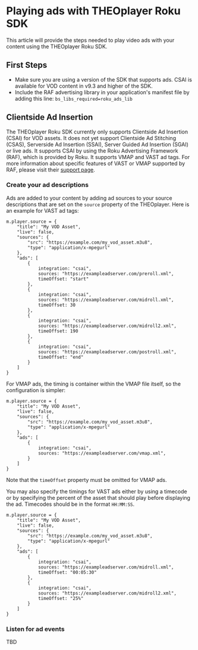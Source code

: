 # Playing ads with THEOplayer Roku SDK

This article will provide the steps needed to play video ads with your content using the THEOplayer Roku SDK.

## First Steps

- Make sure you are using a version of the SDK that supports ads. CSAI is available for VOD content in v9.3 and higher of the SDK.
- Include the RAF advertising library in your application's manifest file by adding this line:
  `bs_libs_required=roku_ads_lib`

## Clientside Ad Insertion

The THEOplayer Roku SDK currently only supports Clientside Ad Insertion (CSAI) for VOD assets. It does not yet support Clientside Ad Stitching (CSAS), Serverside Ad Insertion (SSAI), Server Guided Ad Insertion (SGAI) or live ads. It supports CSAI by using the Roku Advertising Framework (RAF), which is provided by Roku. It supports VMAP and VAST ad tags. For more information about specific features of VAST or VMAP supported by RAF, please visit their [support page](https://developer.roku.com/docs/developer-program/advertising/roku-advertising-framework.md).

### Create your ad descriptions

Ads are added to your content by adding ad sources to your source descriptions that are set on the `source` property of the THEOplayer. Here is an example for VAST ad tags:

```brightscript
m.player.source = {
    "title": "My VOD Asset",
    "live": false,
    "sources": {
        "src": "https://example.com/my_vod_asset.m3u8",
        "type": "application/x-mpegurl"
    },
    "ads": [
        {
            integration: "csai",
            sources: "https://exampleadserver.com/preroll.xml",
            timeOffset: "start"
        },
        {
            integration: "csai",
            sources: "https://exampleadserver.com/midroll.xml",
            timeOffset: 30
        },
        {
            integration: "csai",
            sources: "https://exampleadserver.com/midroll2.xml",
            timeOffset: 190
        },
        {
            integration: "csai",
            sources: "https://exampleadserver.com/postroll.xml",
            timeOffset: "end"
        }
    ]
}
```

For VMAP ads, the timing is container within the VMAP file itself, so the configuration is simpler:

```brightscript
m.player.source = {
    "title": "My VOD Asset",
    "live": false,
    "sources": {
        "src": "https://example.com/my_vod_asset.m3u8",
        "type": "application/x-mpegurl"
    },
    "ads": [
        {
            integration: "csai",
            sources: "https://exampleadserver.com/vmap.xml",
        }
    ]
}
```

Note that the `timeOffset` property must be omitted for VMAP ads.

You may also specify the timings for VAST ads either by using a timecode or by specifying the percent of the asset that should play before displaying the ad. Timecodes should be in the format `HH:MM:SS`.

```brightscript
m.player.source = {
    "title": "My VOD Asset",
    "live": false,
    "sources": {
        "src": "https://example.com/my_vod_asset.m3u8",
        "type": "application/x-mpegurl"
    },
    "ads": [
        {
            integration: "csai",
            sources: "https://exampleadserver.com/midroll.xml",
            timeOffset: "00:05:30"
        },
        {
            integration: "csai",
            sources: "https://exampleadserver.com/midroll2.xml",
            timeOffset: "25%"
        }
    ]
}
```

### Listen for ad events

TBD
